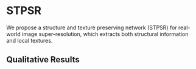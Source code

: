 # STPSR
We propose a structure and texture preserving network (STPSR) for real-world image super-resolution, which extracts both structural information and local textures.

## Qualitative Results
